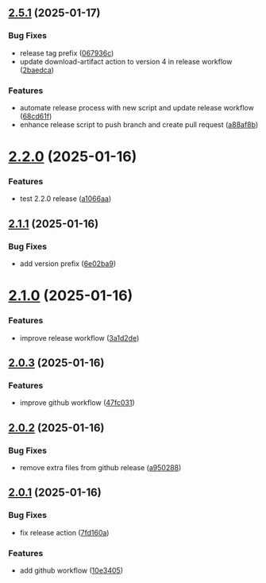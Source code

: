 ## [2.5.1](https://github.com/biemch/biem-github-actions-playground/compare/v2.2.0...v2.5.1) (2025-01-17)


### Bug Fixes

* release tag prefix ([067936c](https://github.com/biemch/biem-github-actions-playground/commit/067936c7f4f03b47042bf0b337b5b65c23481ba3))
* update download-artifact action to version 4 in release workflow ([2baedca](https://github.com/biemch/biem-github-actions-playground/commit/2baedcaf3827fef53dd545ec0f32632ac1a1909a))


### Features

* automate release process with new script and update release workflow ([68cd61f](https://github.com/biemch/biem-github-actions-playground/commit/68cd61f53643caddf30e45afbaabc4644e3c1829))
* enhance release script to push branch and create pull request ([a88af8b](https://github.com/biemch/biem-github-actions-playground/commit/a88af8bc1c0121bf40098ca43a602cb0dc7bdb94))



# [2.2.0](https://github.com/biemch/biem-github-actions-playground/compare/2.2.0...v2.2.0) (2025-01-16)


### Features

* test 2.2.0 release ([a1066aa](https://github.com/biemch/biem-github-actions-playground/commit/a1066aa9233495b1a9fb70af2401f032b7e11c95))



## [2.1.1](https://github.com/biemch/biem-github-actions-playground/compare/2.1.1...v2.1.1) (2025-01-16)


### Bug Fixes

* add version prefix ([6e02ba9](https://github.com/biemch/biem-github-actions-playground/commit/6e02ba9d900f5b50cd27a902219261905193a4bc))



# [2.1.0](https://github.com/biemch/biem-github-actions-playground/compare/v2.0.3...2.1.0) (2025-01-16)


### Features

* improve release workflow ([3a1d2de](https://github.com/biemch/biem-github-actions-playground/commit/3a1d2de113bb3fe238a3748cac2c05f1128d933f))



## [2.0.3](https://github.com/biemch/biem-github-actions-playground/compare/v2.0.2...v2.0.3) (2025-01-16)


### Features

* improve github workflow ([47fc031](https://github.com/biemch/biem-github-actions-playground/commit/47fc0317efed37f979423ad86b5bc5896ae676a4))



## [2.0.2](https://github.com/biemch/biem-github-actions-playground/compare/v2.0.1...v2.0.2) (2025-01-16)


### Bug Fixes

* remove extra files from github release ([a950288](https://github.com/biemch/biem-github-actions-playground/commit/a950288ed45173f5dfea5c613098897d4e0ab342))



## [2.0.1](https://github.com/biemch/biem-github-actions-playground/compare/2.0.3...v2.0.1) (2025-01-16)


### Bug Fixes

* fix release action ([7fd160a](https://github.com/biemch/biem-github-actions-playground/commit/7fd160a7e93e42c7e60f1134d0ec17ab8e2b5907))


### Features

* add github workflow ([10e3405](https://github.com/biemch/biem-github-actions-playground/commit/10e3405312f462271610ea2d9434f64d25ad10b3))



